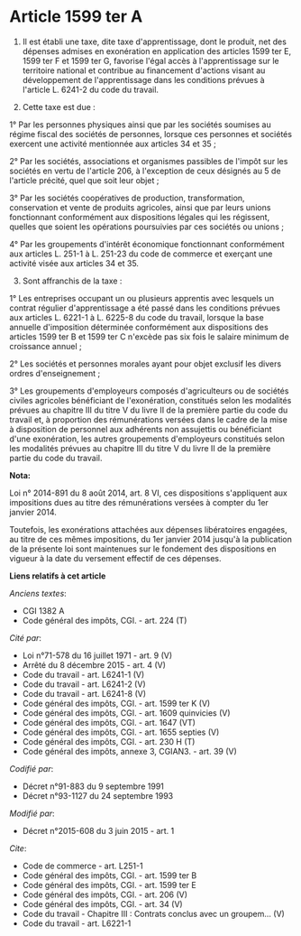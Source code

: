 # Article 1599 ter A

1. Il est établi une taxe, dite taxe d'apprentissage, dont le produit, net des dépenses admises en exonération en application
des articles 1599 ter E, 1599 ter F et 1599 ter G, favorise l'égal accès à l'apprentissage sur le territoire national et
contribue au financement d'actions visant au développement de l'apprentissage dans les conditions prévues à l'article L.
6241-2 du code du travail. 

2. Cette taxe est due : 

1° Par les personnes physiques ainsi que par les sociétés soumises au régime fiscal des sociétés de personnes, lorsque ces
personnes et sociétés exercent une activité mentionnée aux articles 34 et 35 ; 

2° Par les sociétés, associations et organismes passibles de l'impôt sur les sociétés en vertu de l'article 206, à
l'exception de ceux désignés au 5 de l'article précité, quel que soit leur objet ; 

3° Par les sociétés coopératives de production, transformation, conservation et vente de produits agricoles, ainsi que par
leurs unions fonctionnant conformément aux dispositions légales qui les régissent, quelles que soient les opérations
poursuivies par ces sociétés ou unions ; 

4° Par les groupements d'intérêt économique fonctionnant conformément aux articles L. 251-1 à L. 251-23 du code de commerce
et exerçant une activité visée aux articles 34 et 35.

3. Sont affranchis de la taxe : 

1° Les entreprises occupant un ou plusieurs apprentis avec lesquels un contrat régulier d'apprentissage a été passé dans les
conditions prévues aux articles L. 6221-1 à L. 6225-8 du code du travail, lorsque la base annuelle d'imposition déterminée
conformément aux dispositions des articles 1599 ter B et 1599 ter C n'excède pas six fois le salaire minimum de croissance
annuel ; 

2° Les sociétés et personnes morales ayant pour objet exclusif les divers ordres d'enseignement ; 

3° Les groupements d'employeurs composés d'agriculteurs ou de sociétés civiles agricoles bénéficiant de l'exonération,
constitués selon les modalités prévues au chapitre III du titre V du livre II de la première partie du code du travail et, à
proportion des rémunérations versées dans le cadre de la mise à disposition de personnel aux adhérents non assujettis ou
bénéficiant d'une exonération, les autres groupements d'employeurs constitués selon les modalités prévues au chapitre III du
titre V du livre II de la première partie du code du travail.

**Nota:**

Loi n° 2014-891 du 8 août 2014, art. 8 VI, ces dispositions s'appliquent aux impositions dues au titre des rémunérations
versées à compter du 1er janvier 2014. 

Toutefois, les exonérations attachées aux dépenses libératoires engagées, au titre de ces mêmes impositions, du 1er janvier
2014 jusqu'à la publication de la présente loi sont maintenues sur le fondement des dispositions en vigueur à la date du
versement effectif de ces dépenses.

**Liens relatifs à cet article**

_Anciens textes_:

  - CGI 1382 A
  - Code général des impôts, CGI. - art. 224 (T)

_Cité par_:

  - Loi n°71-578 du 16 juillet 1971 - art. 9 (V)
  - Arrêté du 8 décembre 2015 - art. 4 (V)
  - Code du travail - art. L6241-1 (V)
  - Code du travail - art. L6241-2 (V)
  - Code du travail - art. L6241-8 (V)
  - Code général des impôts, CGI. - art. 1599 ter K (V)
  - Code général des impôts, CGI. - art. 1609 quinvicies (V)
  - Code général des impôts, CGI. - art. 1647 (VT)
  - Code général des impôts, CGI. - art. 1655 septies (V)
  - Code général des impôts, CGI. - art. 230 H (T)
  - Code général des impôts, annexe 3, CGIAN3. - art. 39 (V)

_Codifié par_:

  - Décret n°91-883 du 9 septembre 1991
  - Décret n°93-1127 du 24 septembre 1993

_Modifié par_:

  - Décret n°2015-608 du 3 juin 2015 - art. 1

_Cite_:

  - Code de commerce - art. L251-1
  - Code général des impôts, CGI. - art. 1599 ter B
  - Code général des impôts, CGI. - art. 1599 ter E
  - Code général des impôts, CGI. - art. 206 (V)
  - Code général des impôts, CGI. - art. 34 (V)
  - Code du travail -  Chapitre III : Contrats conclus avec un groupem... (V)
  - Code du travail - art. L6221-1
